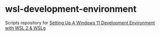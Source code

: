 # wsl-development-environment
Scripts repository for [Setting Up A Windows 11 Development Environment with WSL 2 & WSLg](https://www.maxim.rubchinsky.com/post/setting-up-a-windows-11-development-environment-with-wsl-2-wslg)
